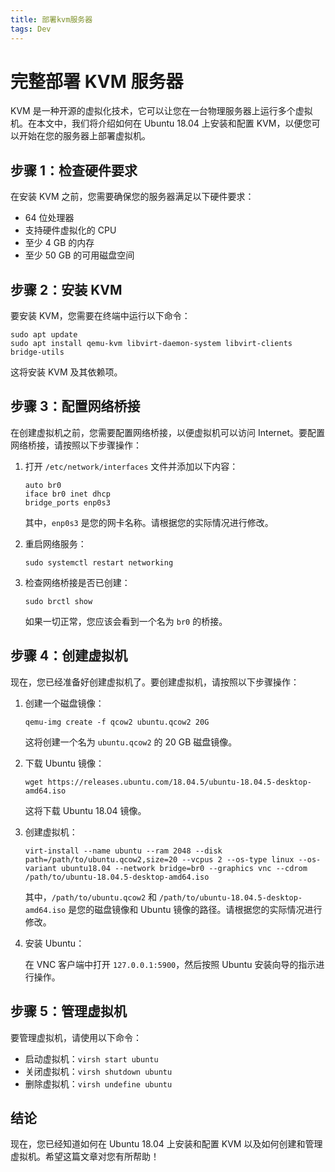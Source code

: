 ```yaml
---
title: 部署kvm服务器
tags: Dev
---
```


# 完整部署 KVM 服务器

KVM 是一种开源的虚拟化技术，它可以让您在一台物理服务器上运行多个虚拟机。在本文中，我们将介绍如何在 Ubuntu 18.04 上安装和配置 KVM，以便您可以开始在您的服务器上部署虚拟机。

## 步骤 1：检查硬件要求

在安装 KVM 之前，您需要确保您的服务器满足以下硬件要求：

- 64 位处理器
- 支持硬件虚拟化的 CPU
- 至少 4 GB 的内存
- 至少 50 GB 的可用磁盘空间

## 步骤 2：安装 KVM

要安装 KVM，您需要在终端中运行以下命令：

```
sudo apt update
sudo apt install qemu-kvm libvirt-daemon-system libvirt-clients bridge-utils
```

这将安装 KVM 及其依赖项。

## 步骤 3：配置网络桥接

在创建虚拟机之前，您需要配置网络桥接，以便虚拟机可以访问 Internet。要配置网络桥接，请按照以下步骤操作：

1. 打开 `/etc/network/interfaces` 文件并添加以下内容：

   ```
   auto br0
   iface br0 inet dhcp
   bridge_ports enp0s3
   ```

   其中，`enp0s3` 是您的网卡名称。请根据您的实际情况进行修改。

2. 重启网络服务：

   ```
   sudo systemctl restart networking
   ```

3. 检查网络桥接是否已创建：

   ```
   sudo brctl show
   ```

   如果一切正常，您应该会看到一个名为 `br0` 的桥接。

## 步骤 4：创建虚拟机

现在，您已经准备好创建虚拟机了。要创建虚拟机，请按照以下步骤操作：

1. 创建一个磁盘镜像：

   ```
   qemu-img create -f qcow2 ubuntu.qcow2 20G
   ```

   这将创建一个名为 `ubuntu.qcow2` 的 20 GB 磁盘镜像。

2. 下载 Ubuntu 镜像：

   ```
   wget https://releases.ubuntu.com/18.04.5/ubuntu-18.04.5-desktop-amd64.iso
   ```

   这将下载 Ubuntu 18.04 镜像。

3. 创建虚拟机：

   ```
   virt-install --name ubuntu --ram 2048 --disk path=/path/to/ubuntu.qcow2,size=20 --vcpus 2 --os-type linux --os-variant ubuntu18.04 --network bridge=br0 --graphics vnc --cdrom /path/to/ubuntu-18.04.5-desktop-amd64.iso
   ```

   其中，`/path/to/ubuntu.qcow2` 和 `/path/to/ubuntu-18.04.5-desktop-amd64.iso` 是您的磁盘镜像和 Ubuntu 镜像的路径。请根据您的实际情况进行修改。

4. 安装 Ubuntu：

   在 VNC 客户端中打开 `127.0.0.1:5900`，然后按照 Ubuntu 安装向导的指示进行操作。

## 步骤 5：管理虚拟机

要管理虚拟机，请使用以下命令：

- 启动虚拟机：`virsh start ubuntu`
- 关闭虚拟机：`virsh shutdown ubuntu`
- 删除虚拟机：`virsh undefine ubuntu`

## 结论

现在，您已经知道如何在 Ubuntu 18.04 上安装和配置 KVM 以及如何创建和管理虚拟机。希望这篇文章对您有所帮助！

